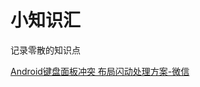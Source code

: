 

# 小知识汇

记录零散的知识点




[Android键盘面板冲突 布局闪动处理方案-微信](https://github.com/Jacksgong/JKeyboardPanelSwitch)